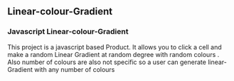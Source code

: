 ## Linear-colour-Gradient

### Javascript Linear-colour-Gradient

This project is a javascript based Product. It allows you to click a cell and make a random Linear Gradient at random degree with random colours . Also number of colours are also not specific so a user can generate linear-Gradient with any number of colours 